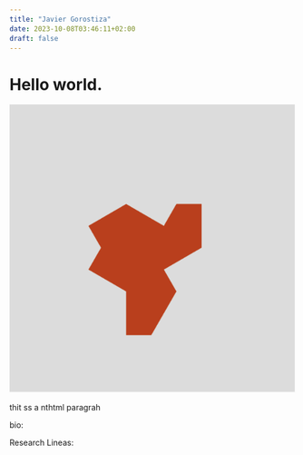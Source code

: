 ```yaml
---
title: "Javier Gorostiza"
date: 2023-10-08T03:46:11+02:00
draft: false
---
```

[comment]: ![cover_photo](images/nontile.png)

# Hello world.

<img class="special-img-class" src="images/nontile.png" />

<p> thit ss a nthtml paragrah </p>

bio:

Research Lineas:

